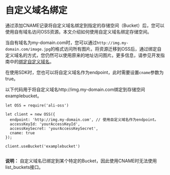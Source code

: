 # 自定义域名绑定

通过添加CNAME记录将自定义域名绑定到指定的存储空间（Bucket）后，您可以使用自有域名访问OSS资源。本文介绍如何使用自定义域名绑定存储空间。

当自有域名为my-domain.com时，您可以通过`http://img.my-domain.com/image.jpg`的格式访问所有图片。将资源迁移到OSS后，通过绑定自定义域名的方式，您仍然可以使用原来的地址访问图片。更多信息，请参见开发指南中的[绑定自定义域名](/intl.zh-CN/开发指南/存储空间（Bucket）/绑定自定义域名.md)。

在使用SDK时，您也可以将自定义域名作为endpoint，此时需要设置`cname`参数为true。

以下代码用于将自定义域名http://img.my-domain.com绑定到存储空间examplebucket。

```
let OSS = require('ali-oss')

let client = new OSS({
  endpoint: 'http://img.my-domain.com', // 使用自定义域名作为endpoint。
  accessKeyId: 'yourAccessKeyId',  
  accessKeySecret: 'yourAccessKeySecret',
  cname: true
});

client.useBucket('examplebucket')
        
```

**说明：** 自定义域名已绑定到某个特定的Bucket，因此使用CNAME时无法使用list\_buckets接口。

